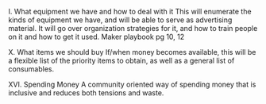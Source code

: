 I.	What equipment we have and how to deal with it
This will enumerate the kinds of equipment we have, and will be able to serve as advertising material. It will go over organization strategies for it, and how to train people on it and how to get it used.
Maker playbook pg 10, 12

X.	What items we should buy
If/when money becomes available, this will be a flexible list of the priority items to obtain, as well as a general list of consumables.

XVI.	Spending Money
A community oriented way of spending money that is inclusive and reduces both tensions and waste.
